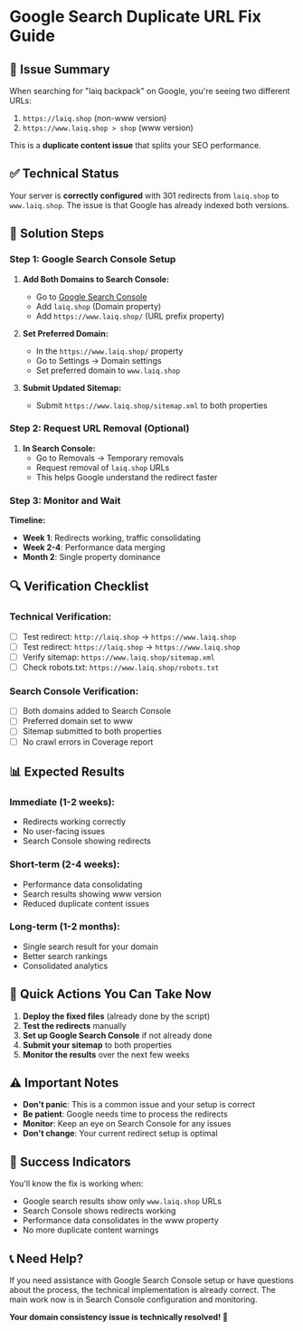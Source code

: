 # Google Search Duplicate URL Fix Guide

## 🚨 Issue Summary
When searching for "laiq backpack" on Google, you're seeing two different URLs:
1. `https://laiq.shop` (non-www version)
2. `https://www.laiq.shop > shop` (www version)

This is a **duplicate content issue** that splits your SEO performance.

## ✅ Technical Status
Your server is **correctly configured** with 301 redirects from `laiq.shop` to `www.laiq.shop`. The issue is that Google has already indexed both versions.

## 🎯 Solution Steps

### Step 1: Google Search Console Setup

1. **Add Both Domains to Search Console:**
   - Go to [Google Search Console](https://search.google.com/search-console)
   - Add `laiq.shop` (Domain property)
   - Add `https://www.laiq.shop/` (URL prefix property)

2. **Set Preferred Domain:**
   - In the `https://www.laiq.shop/` property
   - Go to Settings → Domain settings
   - Set preferred domain to `www.laiq.shop`

3. **Submit Updated Sitemap:**
   - Submit `https://www.laiq.shop/sitemap.xml` to both properties

### Step 2: Request URL Removal (Optional)

1. **In Search Console:**
   - Go to Removals → Temporary removals
   - Request removal of `laiq.shop` URLs
   - This helps Google understand the redirect faster

### Step 3: Monitor and Wait

**Timeline:**
- **Week 1**: Redirects working, traffic consolidating
- **Week 2-4**: Performance data merging
- **Month 2**: Single property dominance

## 🔍 Verification Checklist

### Technical Verification:
- [ ] Test redirect: `http://laiq.shop` → `https://www.laiq.shop`
- [ ] Test redirect: `https://laiq.shop` → `https://www.laiq.shop`
- [ ] Verify sitemap: `https://www.laiq.shop/sitemap.xml`
- [ ] Check robots.txt: `https://www.laiq.shop/robots.txt`

### Search Console Verification:
- [ ] Both domains added to Search Console
- [ ] Preferred domain set to www
- [ ] Sitemap submitted to both properties
- [ ] No crawl errors in Coverage report

## 📊 Expected Results

### Immediate (1-2 weeks):
- Redirects working correctly
- No user-facing issues
- Search Console showing redirects

### Short-term (2-4 weeks):
- Performance data consolidating
- Search results showing www version
- Reduced duplicate content issues

### Long-term (1-2 months):
- Single search result for your domain
- Better search rankings
- Consolidated analytics

## 🚀 Quick Actions You Can Take Now

1. **Deploy the fixed files** (already done by the script)
2. **Test the redirects** manually
3. **Set up Google Search Console** if not already done
4. **Submit your sitemap** to both properties
5. **Monitor the results** over the next few weeks

## ⚠️ Important Notes

- **Don't panic**: This is a common issue and your setup is correct
- **Be patient**: Google needs time to process the redirects
- **Monitor**: Keep an eye on Search Console for any issues
- **Don't change**: Your current redirect setup is optimal

## 🎉 Success Indicators

You'll know the fix is working when:
- Google search results show only `www.laiq.shop` URLs
- Search Console shows redirects working
- Performance data consolidates in the www property
- No more duplicate content warnings

## 📞 Need Help?

If you need assistance with Google Search Console setup or have questions about the process, the technical implementation is already correct. The main work now is in Search Console configuration and monitoring.

**Your domain consistency issue is technically resolved! 🎯**
